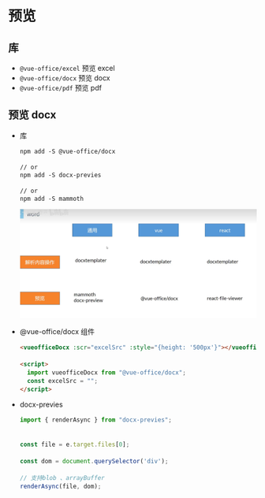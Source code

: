 # 预览

## 库

+ `@vue-office/excel` 预览 excel
+ `@vue-office/docx` 预览 docx
+ `@vue-office/pdf` 预览 pdf

## 预览 docx

+ 库

  ```shell
  npm add -S @vue-office/docx

  // or
  npm add -S docx-previes

  // or
  npm add -S mammoth
  ```

  ![alt text](word解析与预览.png)

+ @vue-office/docx 组件

  ```html
  <vueofficeDocx :scr="excelSrc" :style="{height: '500px'}"></vueofficeDocx>

  <script>
    import vueofficeDocx from "@vue-office/docx";
    const excelSrc = "";
  </script>
  ```

+ docx-previes

  ```js
  import { renderAsync } from "docx-previes";


  const file = e.target.files[0];

  const dom = document.querySelector('div');

  // 支持blob 、arrayBuffer
  renderAsync(file, dom);
  ```
